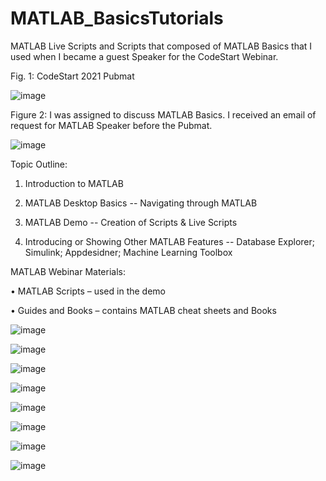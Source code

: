 # MATLAB_BasicsTutorials
MATLAB Live Scripts and Scripts that composed of MATLAB Basics that I used when I became a guest Speaker for the CodeStart Webinar.

Fig. 1: CodeStart 2021 Pubmat

![image](https://user-images.githubusercontent.com/82814920/171142874-0b485324-0e36-4f84-952e-c225608521ae.png)

Figure 2: I was assigned to discuss MATLAB Basics. I received an email of request for MATLAB Speaker before the Pubmat.

![image](https://user-images.githubusercontent.com/82814920/171143359-0d48bf80-e214-430b-ab70-e300b8ed789c.png)

Topic Outline:

1. Introduction to MATLAB

2. MATLAB Desktop Basics -- Navigating through MATLAB

3. MATLAB Demo -- Creation of Scripts & Live Scripts
    
4. Introducing or Showing Other MATLAB Features -- Database Explorer; Simulink; Appdesidner; Machine Learning Toolbox

MATLAB Webinar Materials:

• MATLAB Scripts – used in the demo

• Guides and Books – contains MATLAB cheat sheets and Books


![image](https://user-images.githubusercontent.com/82814920/171144225-85be35ff-7c35-42e2-a3f0-e2af0017decd.png)

![image](https://user-images.githubusercontent.com/82814920/171144434-779e48fc-5933-43c6-93f4-9b29180cdc5d.png)

![image](https://user-images.githubusercontent.com/82814920/171144555-1e410c62-a59c-4c31-ad51-cbbe84bcdfb6.png)

![image](https://user-images.githubusercontent.com/82814920/171144644-2e3ec5cc-a3d5-456b-b65a-a95dd08023a0.png)

![image](https://user-images.githubusercontent.com/82814920/171144699-d9a85d4b-522e-460c-9027-179cd66f682d.png)

![image](https://user-images.githubusercontent.com/82814920/171144772-c2b94cc3-f40a-483c-b0d9-e801b71cefb0.png)

![image](https://user-images.githubusercontent.com/82814920/171144859-25b09053-5833-43c1-bce6-70ebfd5415b6.png)

![image](https://user-images.githubusercontent.com/82814920/171144938-2a3859ab-4d06-4590-a346-666e3d94a8ce.png)

